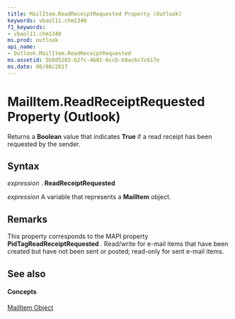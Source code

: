 ```yaml
---
title: MailItem.ReadReceiptRequested Property (Outlook)
keywords: vbaol11.chm1340
f1_keywords:
- vbaol11.chm1340
ms.prod: outlook
api_name:
- Outlook.MailItem.ReadReceiptRequested
ms.assetid: 5b8d5283-b2fc-4b01-6ccb-b8ac6c7c617e
ms.date: 06/08/2017
---
```



# MailItem.ReadReceiptRequested Property (Outlook)

Returns a **Boolean** value that indicates **True** if a read receipt has been requested by the sender.


## Syntax

 _expression_ . **ReadReceiptRequested**

 _expression_ A variable that represents a **MailItem** object.


## Remarks

This property corresponds to the MAPI property **PidTagReadReceiptRequested** . Read/write for e-mail items that have been created but have not been sent or posted; read-only for sent e-mail items.


## See also


#### Concepts


[MailItem Object](mailitem-object-outlook.md)

